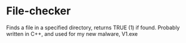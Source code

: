 # File-checker
Finds a file in a specified directory, returns TRUE (1) if found. Probably written in C++, and used for my new malware, V1.exe
